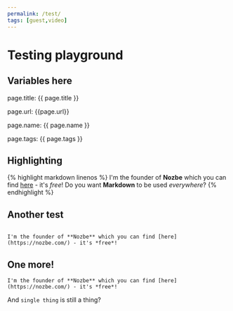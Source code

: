```yaml
---
permalink: /test/
tags: [guest,video]
---
```


# Testing playground

## Variables here

page.title: {{ page.title }}

page.url: {{page.url}}

page.name: {{ page.name }}

page.tags: {{ page.tags }}

## Highlighting

{% highlight markdown linenos %}
I'm the founder of **Nozbe** which you can find [here](https://nozbe.com/) - it's *free*!
Do you want **Markdown** to be used *everywhere*?
{% endhighlight %}

## Another test

<code>
I'm the founder of **Nozbe** which you can find [here](https://nozbe.com/) - it's *free*!
</code>

## One more!

```
I'm the founder of **Nozbe** which you can find [here](https://nozbe.com/) - it's *free*!
```

And `single thing` is still a thing?